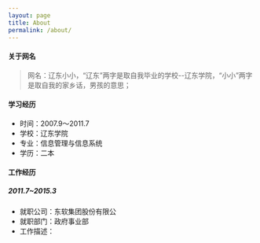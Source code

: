```yaml
---
layout: page
title: About
permalink: /about/
---
```

#### 关于网名
> 网名：辽东小小，“辽东”两字是取自我毕业的学校--辽东学院，“小小”两字是取自我的家乡话，男孩的意思；
    
#### 学习经历
 
* 时间：2007.9～2011.7 
* 学校：辽东学院
* 专业：信息管理与信息系统
* 学历：二本

#### 工作经历
##### 2011.7~2015.3
* 就职公司：东软集团股份有限公
* 就职部门：政府事业部
* 工作描述：